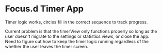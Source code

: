# Focus.d Timer App 
Timer logic works, circles fill in the correct sequence to track progress. 

Current problem is that the timerView only functions properly so long as the user doesn't migrate to the settings or statistics views, or close the app. Need to figure out how to keep the timer logic running regardless of the whether the user leaves the timer screen. 
